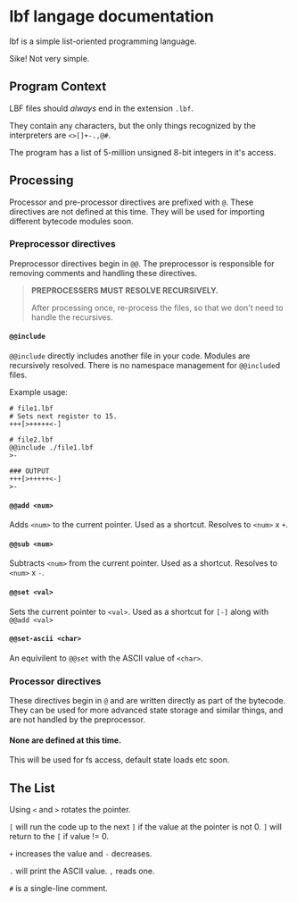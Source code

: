 # lbf langage documentation

lbf is a simple list-oriented programming language.

Sike! Not very simple.

## Program Context

LBF files should *always* end in the extension `.lbf`.

They contain any characters, but the only things recognized by the interpreters are `<>[]+-.,@#`.

The program has a list of 5-million unsigned 8-bit integers in it's access.

## Processing

Processor and pre-processor directives are prefixed with `@`. These directives are not defined at this time. They will be used for importing different bytecode modules soon.

### Preprocessor directives

Preprocessor directives begin in `@@`.
The preprocessor is responsible for removing comments and handling these directives.

> **PREPROCESSERS MUST RESOLVE RECURSIVELY.**
>
> After processing once, re-process the files, so that we don't need to handle the recursives.

#### `@@include`

`@@include` directly includes another file in your code. Modules are recursively resolved. There is no namespace management for `@@include`d files.

Example usage:

```
# file1.lbf
# Sets next register to 15.
+++[>+++++<-]

# file2.lbf
@@include ./file1.lbf
>-

### OUTPUT
+++[>+++++<-]
>-
```

#### `@@add <num>`

Adds `<num>` to the current pointer. Used as a shortcut. Resolves to `<num>` x `+`.

#### `@@sub <num>`

Subtracts `<num>` from the current pointer. Used as a shortcut. Resolves to `<num>` x `-`.

#### `@@set <val>`

Sets the current pointer to `<val>`. Used as a shortcut for `[-]` along with `@@add <val>`

#### `@@set-ascii <char>`

An equivilent to `@@set` with the ASCII value of `<char>`.

### Processor directives

These directives begin in `@` and are written directly as part of the bytecode. They can be used for more advanced state storage and similar things, and are not handled by the preprocessor.

#### None are defined at this time.

This will be used for fs access, default state loads etc soon.

## The List

Using `<` and `>` rotates the pointer.

`[` will run the code up to the next `]` if the value at the pointer is not 0. `]` will return to the `[` if value != 0.

`+` increases the value and `-` decreases.

`.` will print the ASCII value. `,` reads one.

`#` is a single-line comment.
